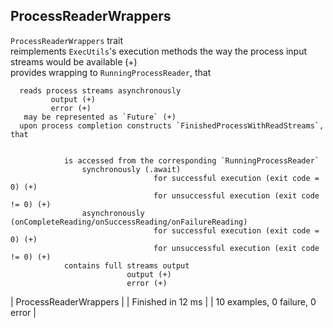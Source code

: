 ## ProcessReaderWrappers

`ProcessReaderWrappers` trait                                                                          
   reimplements `ExecUtils`'s execution methods the way the process input streams would be available (+)  
    provides wrapping to `RunningProcessReader`, that                                                


      reads process streams asynchronously                                                            
             output (+)  
             error (+)  
       may be represented as `Future` (+)  
      upon process completion constructs `FinishedProcessWithReadStreams`, that                       

        
                is accessed from the corresponding `RunningProcessReader`                                               
                    synchronously (.await)                                                                                  
                                    for successful execution (exit code = 0) (+)            
                                    for unsuccessful execution (exit code != 0) (+)          
                    asynchronously (onCompleteReading/onSuccessReading/onFailureReading)                                    
                                    for successful execution (exit code = 0) (+)            
                                    for unsuccessful execution (exit code != 0) (+)        
                contains full streams output                                                                            
                              output (+)          
                              error (+)                                                                                                      
                                                                                                                                                                                                                                                                                                                  
                                                                                                                                                                                                                                                                                                                  
                                                                                                                                                                                                            
| ProcessReaderWrappers |
| Finished in 12 ms |
| 10 examples, 0 failure, 0 error |